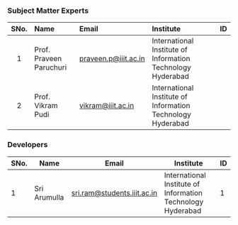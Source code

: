 ### Subject Matter Experts
| SNo. | Name                | Email                | Institute                                       | ID  |
| :---:| :------------------ | :------------------- | :--------------------------------------------- | :-- |
| 1    | Prof. Praveen Paruchuri   | praveen.p@iiit.ac.in | International Institute of Information Technology Hyderabad |    |
| 2    | Prof. Vikram Pudi   | vikram@iiit.ac.in    | International Institute of Information Technology Hyderabad |    |


### Developers
| SNo. | Name        | Email                        | Institute                                          | ID  |
|------|-------------|------------------------------|-----------------------------------------------------|-----|
| 1    | Sri Arumulla | sri.ram@students.iiit.ac.in  | International Institute of Information Technology Hyderabad | 1   |
